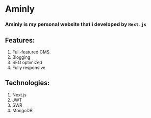 # Aminly

### Aminly is my personal website that i developed by `Next.js`

## Features:

1. Full-featured CMS.
2. Blogging
3. SEO optimized
4. Fully responsive

## Technologies:

1. Next.js
2. JWT
3. SWR
4. MongoDB
